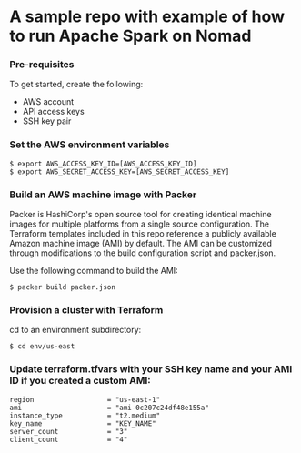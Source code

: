 # A sample repo with example of how to run Apache Spark on Nomad

### Pre-requisites
To get started, create the following:

- AWS account
- API access keys
- SSH key pair

### Set the AWS environment variables

```
$ export AWS_ACCESS_KEY_ID=[AWS_ACCESS_KEY_ID]
$ export AWS_SECRET_ACCESS_KEY=[AWS_SECRET_ACCESS_KEY]
```

### Build an AWS machine image with Packer

Packer is HashiCorp's open source tool for creating identical machine images for multiple platforms from a single source configuration. The Terraform templates included in this repo reference a publicly available Amazon machine image (AMI) by default. The AMI can be customized through modifications to the build configuration script and packer.json.

Use the following command to build the AMI:

```
$ packer build packer.json
```

### Provision a cluster with Terraform

cd to an environment subdirectory:

```
$ cd env/us-east
```

### Update terraform.tfvars with your SSH key name and your AMI ID if you created a custom AMI:

```
region                  = "us-east-1"
ami                     = "ami-0c207c24df48e155a"
instance_type           = "t2.medium"
key_name                = "KEY_NAME"
server_count            = "3"
client_count            = "4"
```

